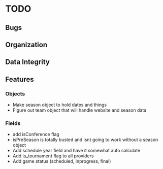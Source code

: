 TODO
====

## Bugs

## Organization

## Data Integrity

## Features
### Objects
* Make season object to hold dates and things
* Figure out team object that will handle website and season data

### Fields
* add isConference flag
* isPreSeason is totally busted and isnt going to work without a season object
* Add schedule year field and have it somewhat auto calculate
* Add is_tournament flag to all providers
* Add game status (scheduled, inprogress, final)
